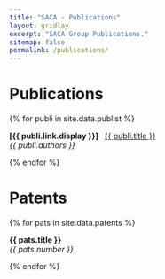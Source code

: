 ```yaml
---
title: "SACA - Publications"
layout: gridlay
excerpt: "SACA Group Publications."
sitemap: false
permalink: /publications/
---
```



# Publications


{% for publi in site.data.publist %}

  <b>[{{ publi.link.display }}] </b> &nbsp;
  <a href="{{ publi.link.url }}">{{ publi.title }}</a><br /><em>{{ publi.authors }} </em>

{% endfor %}

# Patents

{% for pats in site.data.patents %}

  <b> {{ pats.title }} </b>
  <br /><em>{{ pats.number }} </em>

{% endfor %}